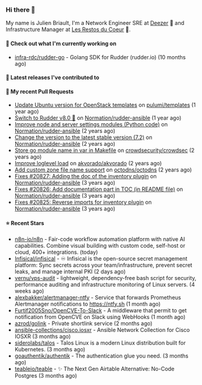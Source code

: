 ### Hi there 👋

My name is Julien Briault, I'm a Network Engineer SRE at [Deezer](https://www.deezer.com) 💜 and Infrastructure Manager at [Les Restos du Coeur](https://www.restosducoeur.org/) 🩷.

#### 👷 Check out what I'm currently working on

- [infra-rdc/rudder-go](https://github.com/infra-rdc/rudder-go) - Golang SDK for Rudder (rudder.io) (10 months ago)

#### 🔭 Latest releases I've contributed to


#### 🔨 My recent Pull Requests

- [Update Ubuntu version for OpenStack templates](https://github.com/pulumi/templates/pull/730) on [pulumi/templates](https://github.com/pulumi/templates) (1 year ago)
- [Switch to Rudder v8.0 🚀](https://github.com/Normation/rudder-ansible/pull/67) on [Normation/rudder-ansible](https://github.com/Normation/rudder-ansible) (1 year ago)
- [Improve node and server settings modules (Python code)](https://github.com/Normation/rudder-ansible/pull/65) on [Normation/rudder-ansible](https://github.com/Normation/rudder-ansible) (2 years ago)
- [Change the version to the latest stable version (7.2)](https://github.com/Normation/rudder-ansible/pull/64) on [Normation/rudder-ansible](https://github.com/Normation/rudder-ansible) (2 years ago)
- [Store go module name in var in Makefile](https://github.com/crowdsecurity/crowdsec/pull/1989) on [crowdsecurity/crowdsec](https://github.com/crowdsecurity/crowdsec) (2 years ago)
- [Improve loglevel load](https://github.com/akvorado/akvorado/pull/369) on [akvorado/akvorado](https://github.com/akvorado/akvorado) (2 years ago)
- [Add custom zone file name support](https://github.com/octodns/octodns/pull/961) on [octodns/octodns](https://github.com/octodns/octodns) (2 years ago)
- [Fixes #20827: Adding the doc of the inventory plugin](https://github.com/Normation/rudder-ansible/pull/55) on [Normation/rudder-ansible](https://github.com/Normation/rudder-ansible) (3 years ago)
- [Fixes #20826: Add documentation part in TOC (in README file)](https://github.com/Normation/rudder-ansible/pull/54) on [Normation/rudder-ansible](https://github.com/Normation/rudder-ansible) (3 years ago)
- [Fixes #20825: Reverse imports for inventory plugin](https://github.com/Normation/rudder-ansible/pull/53) on [Normation/rudder-ansible](https://github.com/Normation/rudder-ansible) (3 years ago)

#### ⭐ Recent Stars

- [n8n-io/n8n](https://github.com/n8n-io/n8n) - Fair-code workflow automation platform with native AI capabilities. Combine visual building with custom code, self-host or cloud, 400&#43; integrations. (today)
- [Infisical/infisical](https://github.com/Infisical/infisical) - ♾ Infisical is the open-source secret management platform: Sync secrets across your team/infrastructure, prevent secret leaks, and manage internal PKI (2 days ago)
- [vernu/vps-audit](https://github.com/vernu/vps-audit) - lightweight, dependency-free bash script for security, performance auditing and infrastructure monitoring of Linux servers. (4 weeks ago)
- [alexbakker/alertmanager-ntfy](https://github.com/alexbakker/alertmanager-ntfy) - Service that forwards Prometheus Alertmanager notifications to https://ntfy.sh (1 month ago)
- [Furtif2005Sno/OpenCVE-To-Slack](https://github.com/Furtif2005Sno/OpenCVE-To-Slack) - A middleware that permit to get notification from OpenCVE on Slack using WebHooks (1 month ago)
- [azrod/golink](https://github.com/azrod/golink) - Private shortlink service (2 months ago)
- [ansible-collections/cisco.iosxr](https://github.com/ansible-collections/cisco.iosxr) - Ansible Network Collection for Cisco IOSXR (3 months ago)
- [siderolabs/talos](https://github.com/siderolabs/talos) - Talos Linux is a modern Linux distribution built for Kubernetes. (3 months ago)
- [goauthentik/authentik](https://github.com/goauthentik/authentik) - The authentication glue you need. (3 months ago)
- [teableio/teable](https://github.com/teableio/teable) - ✨ The Next Gen Airtable Alternative: No-Code Postgres (3 months ago)
